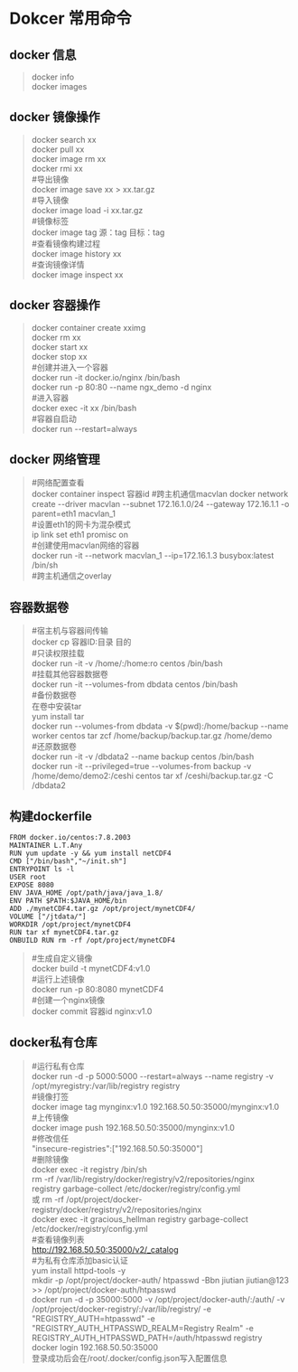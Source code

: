 # Dokcer 常用命令 #
## docker 信息 ##  
>docker info  
docker images 

## docker 镜像操作 ##
> docker search xx  
docker pull xx  
docker image rm xx  
docker rmi xx  
#导出镜像  
docker image save xx > xx.tar.gz  
#导入镜像  
docker image load -i xx.tar.gz  
#镜像标签  
docker image tag 源：tag 目标：tag  
#查看镜像构建过程  
docker image history xx  
#查询镜像详情  
docker image inspect xx

## docker 容器操作 ##  
> docker container create xximg  
docker rm xx  
docker start xx  
docker stop xx  
#创建并进入一个容器  
docker run -it docker.io/nginx /bin/bash  
docker run -p 80:80 --name ngx_demo -d nginx  
#进入容器  
docker exec -it xx /bin/bash  
#容器自启动  
docker run --restart=always 

## docker 网络管理 ## 
> #网络配置查看  
docker container inspect 容器id
#跨主机通信macvlan
docker network create --driver macvlan --subnet 172.16.1.0/24 --gateway 172.16.1.1 -o parent=eth1 macvlan_1  
#设置eth1的网卡为混杂模式  
ip link set eth1 promisc on  
#创建使用macvlan网络的容器  
docker run -it --network macvlan_1 --ip=172.16.1.3 busybox:latest /bin/sh  
#跨主机通信之overlay

## 容器数据卷 ##
> #宿主机与容器间传输  
docker cp 容器ID:目录 目的  
#只读权限挂载  
docker run -it -v /home/:/home:ro centos /bin/bash  
#挂载其他容器数据卷  
docker run -it --volumes-from dbdata centos /bin/bash  
#备份数据卷  
在卷中安装tar  
yum install tar  
docker run --volumes-from dbdata -v $(pwd):/home/backup --name worker centos tar zcf /home/backup/backup.tar.gz /home/demo  
#还原数据卷  
docker run -it -v /dbdata2 --name backup centos /bin/bash  
docker run -it --privileged=true --volumes-from backup -v /home/demo/demo2:/ceshi centos tar xf /ceshi/backup.tar.gz -C /dbdata2

## 构建dockerfile ##
```
FROM docker.io/centos:7.8.2003
MAINTAINER L.T.Any
RUN yum update -y && yum install netCDF4
CMD ["/bin/bash","~/init.sh"]
ENTRYPOINT ls -l
USER root
EXPOSE 8080
ENV JAVA_HOME /opt/path/java/java_1.8/
ENV PATH $PATH:$JAVA_HOME/bin
ADD ./mynetCDF4.tar.gz /opt/project/mynetCDF4/
VOLUME ["/jtdata/"]
WORKDIR /opt/project/mynetCDF4
RUN tar xf mynetCDF4.tar.gz
ONBUILD RUN rm -rf /opt/project/mynetCDF4
```
> #生成自定义镜像  
docker build -t mynetCDF4:v1.0  
#运行上述镜像  
docker run -p 80:8080 mynetCDF4  
#创建一个nginx镜像  
docker commit 容器id nginx:v1.0  

## docker私有仓库 ##
> #运行私有仓库  
docker run -d -p 5000:5000 --restart=always --name registry -v /opt/myregistry:/var/lib/registry registry  
#镜像打签  
docker image tag mynginx:v1.0 192.168.50.50:35000/mynginx:v1.0  
#上传镜像  
docker image push 192.168.50.50:35000/mynginx:v1.0  
#修改信任  
"insecure-registries":["192.168.50.50:35000"]  
#删除镜像  
docker exec -it registry /bin/sh  
rm -rf /var/lib/registry/docker/registry/v2/repositories/nginx  
registry garbage-collect /etc/docker/registry/config.yml  
或
rm -rf /opt/project/docker-registry/docker/registry/v2/repositories/nginx  
docker exec -it gracious_hellman registry garbage-collect /etc/docker/registry/config.yml  
#查看镜像列表  
http://192.168.50.50:35000/v2/_catalog  
#为私有仓库添加basic认证  
yum install httpd-tools -y  
mkdir -p /opt/project/docker-auth/
htpasswd -Bbn jiutian jiutian@123 >> /opt/project/docker-auth/htpasswd  
docker run -d -p 35000:5000 -v /opt/project/docker-auth/:/auth/ -v /opt/project/docker-registry/:/var/lib/registry/ -e "REGISTRY_AUTH=htpasswd" -e "REGISTRY_AUTH_HTPASSWD_REALM=Registry Realm" -e REGISTRY_AUTH_HTPASSWD_PATH=/auth/htpasswd registry  
docker login 192.168.50.50:35000  
登录成功后会在/root/.docker/config.json写入配置信息
